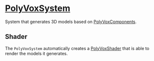 # [PolyVoxSystem](PolyVoxSystem.hpp)

System that generates 3D models based on [PolyVoxComponents](../../components/data/PolyVoxComponent.md).

## Shader

The `PolyVoxSystem` automatically creates a [PolyVoxShader](PolyVoxShader.hpp) that is able to render the models it generates.